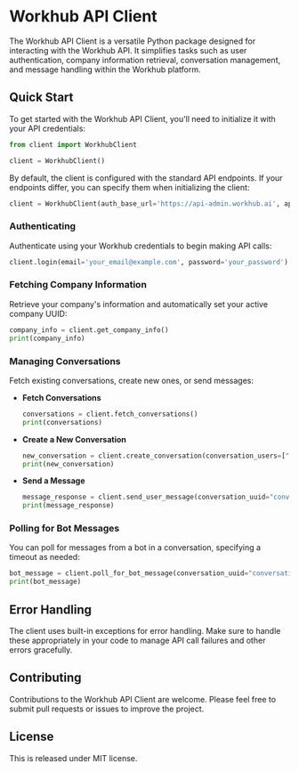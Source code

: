 # Workhub API Client

The Workhub API Client is a versatile Python package designed for interacting with the Workhub API. It simplifies tasks such as user authentication, company information retrieval, conversation management, and message handling within the Workhub platform.

## Quick Start

To get started with the Workhub API Client, you'll need to initialize it with your API credentials:

```python
from client import WorkhubClient

client = WorkhubClient()
```

By default, the client is configured with the standard API endpoints. If your endpoints differ, you can specify them when initializing the client:

```python
client = WorkhubClient(auth_base_url='https://api-admin.workhub.ai', api_base_url='https://api-teamgpt.workhub.ai')
```

### Authenticating

Authenticate using your Workhub credentials to begin making API calls:

```python
client.login(email='your_email@example.com', password='your_password')
```

### Fetching Company Information

Retrieve your company's information and automatically set your active company UUID:

```python
company_info = client.get_company_info()
print(company_info)
```

### Managing Conversations

Fetch existing conversations, create new ones, or send messages:

- **Fetch Conversations**

  ```python
  conversations = client.fetch_conversations()
  print(conversations)
  ```

- **Create a New Conversation**

  ```python
  new_conversation = client.create_conversation(conversation_users=["user_uuid"], name="Team Meeting")
  print(new_conversation)
  ```

- **Send a Message**

  ```python
  message_response = client.send_user_message(conversation_uuid="conversation_uuid", content="Hello, team!")
  print(message_response)
  ```

### Polling for Bot Messages

You can poll for messages from a bot in a conversation, specifying a timeout as needed:

```python
bot_message = client.poll_for_bot_message(conversation_uuid="conversation_uuid", bot_message_uuid="bot_message_uuid", user_message_uuid="user_message_uuid", timeout=30)
print(bot_message)
```

## Error Handling

The client uses built-in exceptions for error handling. Make sure to handle these appropriately in your code to manage API call failures and other errors gracefully.

## Contributing

Contributions to the Workhub API Client are welcome. Please feel free to submit pull requests or issues to improve the project.

## License

This is released under MIT license.
